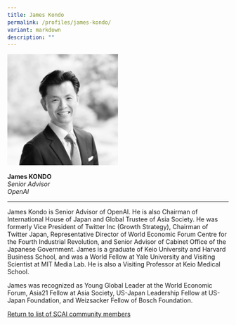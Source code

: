 ```yaml
---
title: James Kondo
permalink: /profiles/james-kondo/
variant: markdown
description: ""
---
```

<div style="width:50%"><img src="/images/People/james_kondo_2.jpg" alt="James Kondo"></div>

**James KONDO**<br>*Senior Advisor*<br>*OpenAI*<br>

---

James Kondo is Senior Advisor of OpenAI. He is also Chairman of International House of Japan and Global Trustee of Asia Society. He was formerly Vice President of Twitter Inc (Growth Strategy), Chairman of Twitter Japan, Representative Director of World Economic Forum Centre for the Fourth Industrial Revolution, and Senior Advisor of Cabinet Office of the Japanese Government. James is a graduate of Keio University and Harvard Business School, and was a World Fellow at Yale University and Visiting Scientist at MIT Media Lab. He is also a Visiting Professor at Keio Medical School. 

James was recognized as Young Global Leader at the World Economic Forum, Asia21 Fellow at Asia Society, US-Japan Leadership Fellow at US-Japan Foundation, and Weizsacker Fellow of Bosch Foundation.

[Return to list of SCAI community members](/community)